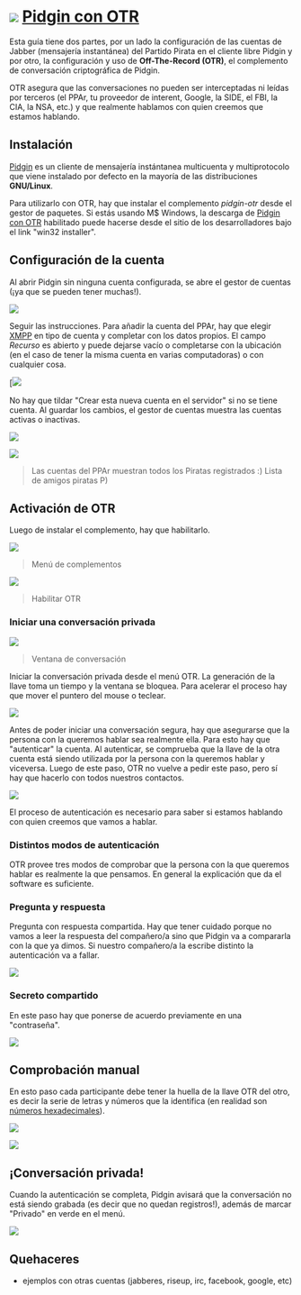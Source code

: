 # ![](img/pidgin/logo.png) [Pidgin con OTR](http://wiki.partidopirata.com.ar/Pidgin_con_OTR)

Esta guía tiene dos partes, por un lado la configuración de las cuentas de Jabber (mensajería instantánea) del Partido 
Pirata en el cliente libre Pidgin y por otro, la configuración y uso de **Off-The-Record (OTR)**, el complemento de conversación 
criptográfica de Pidgin.

OTR asegura que las conversaciones no pueden ser interceptadas ni leídas por terceros (el PPAr, tu proveedor de interent, 
Google, la SIDE, el FBI, la CIA, la NSA, etc.) y que realmente hablamos con quien creemos que estamos hablando.

## Instalación

[Pidgin](https://pidgin.im) es un cliente de mensajería instántanea multicuenta y multiprotocolo que viene instalado por 
defecto en la mayoría de las distribuciones **GNU/Linux**.

Para utilizarlo con OTR, hay que instalar el complemento *pidgin-otr* desde el gestor de paquetes. Si estás usando M$ 
Windows, la descarga de [Pidgin con OTR](http://www.cypherpunks.ca/otr/index.php#downloads) habilitado puede hacerse desde 
el sitio de los desarrolladores bajo el link "win32 installer".

## Configuración de la cuenta

Al abrir Pidgin sin ninguna cuenta configurada, se abre el gestor de cuentas (¡ya que se pueden tener muchas!).

![](img/pidgin/001_pidgin.png)

Seguir las instrucciones. Para añadir la cuenta del PPAr, hay que elegir [XMPP](https://es.wikipedia.org/wiki/XMPP) en tipo 
de cuenta y completar con los datos propios. El campo *Recurso* es abierto y puede dejarse vacío o completarse con la 
ubicación (en el caso de tener la misma cuenta en varias computadoras) o con cualquier cosa.

[![](img/pidgin/002_xmpp.png)

No hay que tildar "Crear esta nueva cuenta en el servidor" si no se tiene cuenta. 
Al guardar los cambios, el gestor de cuentas muestra las cuentas activas o inactivas.

![](img/pidgin/003_cuentas.png)

![](img/pidgin/004_piratas.png)

> Las cuentas del PPAr muestran todos los Piratas registrados :)
> Lista de amigos piratas P)

## Activación de OTR

Luego de instalar el complemento, hay que habilitarlo.

![](img/pidgin/005_complementos.png)

> Menú de complementos

![](img/pidgin/006_otr.png)

> Habilitar OTR

### Iniciar una conversación privada

![](img/pidgin/007_conversacion.png)

> Ventana de conversación

Iniciar la conversación privada desde el menú OTR. La generación de la llave toma un tiempo y la ventana se bloquea. Para 
acelerar el proceso hay que mover el puntero del mouse o teclear.

![](img/pidgin/008_iniciar_otr.png)

Antes de poder iniciar una conversación segura, hay que asegurarse que la persona con la queremos hablar sea realmente 
ella. Para esto hay que "autenticar" la cuenta. Al autenticar, se comprueba que la llave de la otra cuenta está siendo 
utilizada por la persona con la queremos hablar y viceversa. Luego de este paso, OTR no vuelve a pedir este paso, pero sí 
hay que hacerlo con todos nuestros contactos.

![](img/pidgin/010_autenticar.png)

El proceso de autenticación es necesario para saber si estamos hablando con quien creemos que vamos a hablar.

### Distintos modos de autenticación

OTR provee tres modos de comprobar que la persona con la que queremos hablar es realmente la que pensamos. En general la 
explicación que da el software es suficiente.

### Pregunta y respuesta

Pregunta con respuesta compartida. Hay que tener cuidado porque no vamos a leer la respuesta del compañero/a sino que Pidgin 
va a compararla con la que ya dimos. Si nuestro compañero/a la escribe distinto la autenticación va a fallar.

![](img/pidgin/011_pregunta.png)

### Secreto compartido

En este paso hay que ponerse de acuerdo previamente en una "contraseña".

![](img/pidgin/012_secreto.png)

## Comprobación manual

En esto paso cada participante debe tener la huella de la llave OTR del otro, es decir la serie de letras y números que la 
identifica (en realidad son [números hexadecimales](https://es.wikipedia.org/wiki/Sistema_hexadecimal)).

![](img/pidgin/013_huella.png)

![](img/pidgin/015_autenticados.png)

## ¡Conversación privada!

Cuando la autenticación se completa, Pidgin avisará que la conversación no está siendo grabada (es decir que no quedan 
registros!), además de marcar "Privado" en verde en el menú.

![](img/pidgin/014_privado.png)

## Quehaceres

- ejemplos con otras cuentas (jabberes, riseup, irc, facebook, google, etc)
